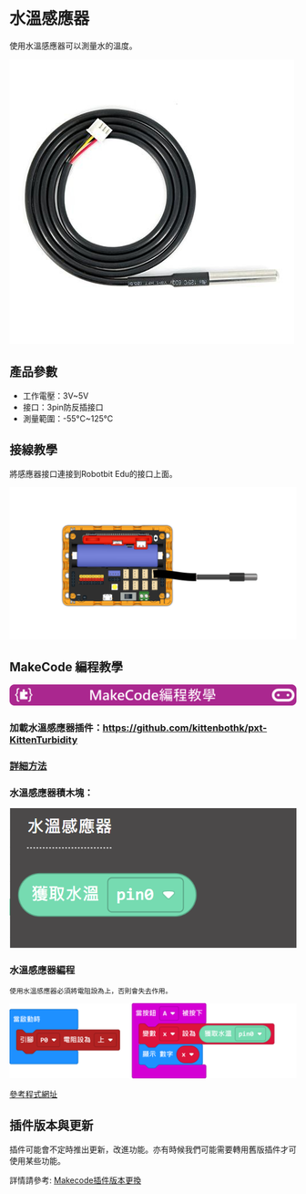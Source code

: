 # 水溫感應器

使用水溫感應器可以測量水的溫度。

![](./images/watertemp1.jpg)

## 產品參數

- 工作電壓：3V~5V
- 接口：3pin防反插接口
- 測量範圍：-55°C~125°C

## 接線教學

將感應器接口連接到Robotbit Edu的接口上面。

![](./images/watertemp_wire.png)

## MakeCode 編程教學

![](./PWmodules/images/mcbanner.png)

### 加載水溫感應器插件：https://github.com/kittenbothk/pxt-KittenTurbidity

### [詳細方法](../Makecode/powerBrickMC)

### 水溫感應器積木塊：

![](./images/watertemp2.png)

### 水溫感應器編程

    使用水溫感應器必須將電阻設為上，否則會失去作用。

![](./images/watertemp_code.png)

[參考程式網址](https://makecode.microbit.org/_CA4EcbK879x2)

## 插件版本與更新

插件可能會不定時推出更新，改進功能。亦有時候我們可能需要轉用舊版插件才可使用某些功能。

詳情請參考: [Makecode插件版本更換](../../Makecode/makecode_extensionUpdate)